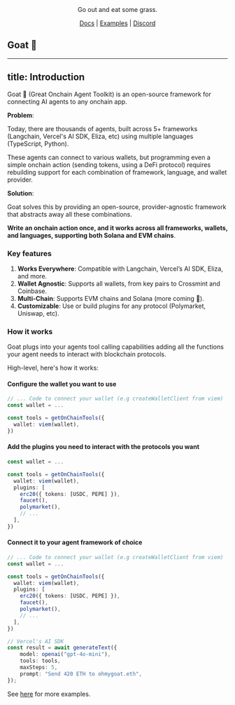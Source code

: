 

<div align="center">
Go out and eat some grass.

[Docs](https://ohmygoat.dev) | [Examples](https://github.com/goat-sdk/goat/tree/main/typescript/examples) | [Discord](https://discord.gg/2F8zTVnnFz)</div>

## Goat 🐐
---
title: Introduction
---
Goat 🐐 (Great Onchain Agent Toolkit) is an open-source framework for connecting AI agents to any onchain app.

**Problem**: 

Today, there are thousands of agents, built across 5+ frameworks (Langchain, Vercel's AI SDK, Eliza, etc) using multiple languages (TypeScript, Python).

These agents can connect to various wallets, but programming even a simple onchain action (sending tokens, using a DeFi protocol) requires rebuilding support for each combination of framework, language, and wallet provider.

**Solution**: 

Goat solves this by providing an open-source, provider-agnostic framework that abstracts away all these combinations.

**Write an onchain action once, and it works across all frameworks, wallets, and languages, supporting both Solana and EVM chains**.

### Key features
1. **Works Everywhere**: Compatible with Langchain, Vercel’s AI SDK, Eliza, and more.
2. **Wallet Agnostic**: Supports all wallets, from key pairs to Crossmint and Coinbase.
3. **Multi-Chain**: Supports EVM chains and Solana (more coming 👀).
4. **Customizable**: Use or build plugins for any protocol (Polymarket, Uniswap, etc).

### How it works
Goat plugs into your agents tool calling capabilities adding all the functions your agent needs to interact with blockchain protocols. 

High-level, here's how it works:

#### Configure the wallet you want to use
```typescript
// ... Code to connect your wallet (e.g createWalletClient from viem)
const wallet = ...

const tools = getOnChainTools({
  wallet: viem(wallet),
})
```

#### Add the plugins you need to interact with the protocols you want
```typescript
const wallet = ...

const tools = getOnChainTools({
  wallet: viem(wallet),
  plugins: [
    erc20({ tokens: [USDC, PEPE] }),
    faucet(),
    polymarket(),
    // ...
  ],
})
```

#### Connect it to your agent framework of choice
```typescript
// ... Code to connect your wallet (e.g createWalletClient from viem)
const wallet = ...

const tools = getOnChainTools({
  wallet: viem(wallet),
  plugins: [ 
    erc20({ tokens: [USDC, PEPE] }), 
    faucet(), 
    polymarket(), 
    // ...
  ],
})

// Vercel's AI SDK
const result = await generateText({
    model: openai("gpt-4o-mini"),
    tools: tools,
    maxSteps: 5,
    prompt: "Send 420 ETH to ohmygoat.eth",
});
```

See [here](https://github.com/goat-sdk/goat/tree/main/typescript/examples) for more examples.
